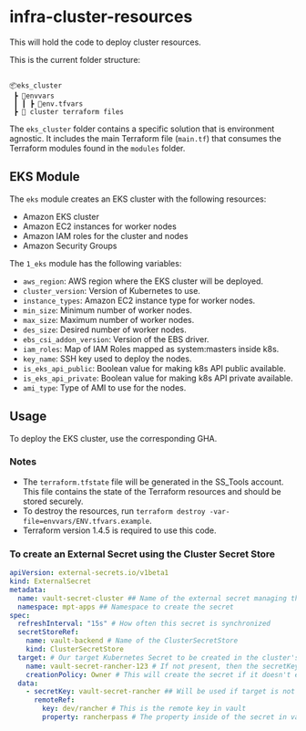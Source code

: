 # infra-cluster-resources
This will hold the code to deploy cluster resources.

This is the current folder structure:

```

📦eks_cluster
 ┣ 📂envvars
 ┃ ┃ ┣ 📜env.tfvars
 ┣ 📜 cluster terraform files

```

The `eks_cluster` folder contains a specific solution that is environment agnostic. It includes the main Terraform file (`main.tf`) that consumes the Terraform modules found in the `modules` folder.


## EKS Module

The `eks` module creates an EKS cluster with the following resources:

- Amazon EKS cluster
- Amazon EC2 instances for worker nodes
- Amazon IAM roles for the cluster and nodes
- Amazon Security Groups

The `1_eks` module has the following variables:

- `aws_region`: AWS region where the EKS cluster will be deployed.
- `cluster_version`: Version of Kubernetes to use.
- `instance_types`: Amazon EC2 instance type for worker nodes.
- `min_size`: Minimum number of worker nodes.
- `max_size`: Maximum number of worker nodes.
- `des_size`: Desired number of worker nodes.
- `ebs_csi_addon_version`: Version of the EBS driver.
- `iam_roles`: Map of IAM Roles mapped as system:masters inside k8s.
- `key_name`: SSH key used to deploy the nodes.
- `is_eks_api_public`: Boolean value for making k8s API public available.
- `is_eks_api_private`: Boolean value for making k8s API private available.
- `ami_type`: Type of AMI to use for the nodes.

## Usage

To deploy the EKS cluster, use the corresponding GHA.

### Notes

- The `terraform.tfstate` file will be generated in the SS_Tools account. This file contains the state of the Terraform resources and should be stored securely.
- To destroy the resources, run `terraform destroy -var-file=envvars/ENV.tfvars.example`.
- Terraform version 1.4.5 is required to use this code.


### To create an External Secret using the Cluster Secret Store
```yaml
apiVersion: external-secrets.io/v1beta1
kind: ExternalSecret
metadata:
  name: vault-secret-cluster ## Name of the external secret managing the cluster secret
  namespace: mpt-apps ## Namespace to create the secret
spec:
  refreshInterval: "15s" # How often this secret is synchronized
  secretStoreRef:
    name: vault-backend # Name of the ClusterSecretStore
    kind: ClusterSecretStore
  target: # Our target Kubernetes Secret to be created in the cluster's namespace
    name: vault-secret-rancher-123 # If not present, then the secretKey field under data will be used
    creationPolicy: Owner # This will create the secret if it doesn't exist
  data:
    - secretKey: vault-secret-rancher ## Will be used if target is not set
      remoteRef:
        key: dev/rancher # This is the remote key in vault
        property: rancherpass # The property inside of the secret in vault
```
